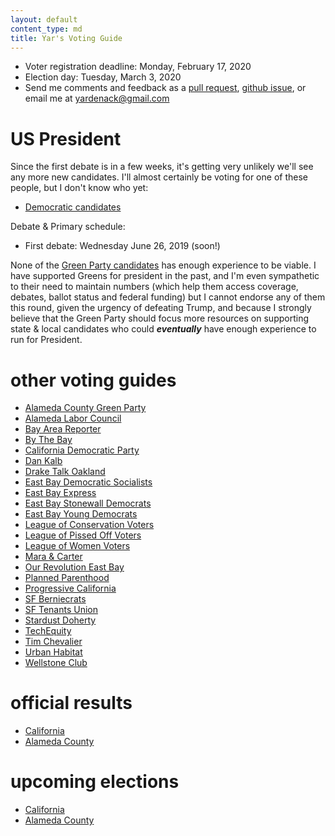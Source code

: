 ```yaml
---
layout: default
content_type: md
title: Yar's Voting Guide
---
```


* Voter registration deadline: Monday, February 17, 2020
* Election day: Tuesday, March 3, 2020
* Send me comments and feedback as a [pull request](https://github.com/yar-votes/yar-votes.github.io/pulls), [github issue](https://github.com/yar-votes/yar-votes.github.io/issues), or email me at [yardenack@gmail.com](mailto:yardenack@gmail.com)

# US President

Since the first debate is in a few weeks, it's getting very unlikely we'll see any more new candidates. I'll almost certainly be voting for one of these people, but I don't know who yet:
* [Democratic candidates](https://en.wikipedia.org/wiki/2020_Democratic_Party_presidential_primaries#Candidates)

Debate & Primary schedule:
* First debate: Wednesday June 26, 2019 (soon!)

None of the [Green Party candidates](https://en.wikipedia.org/wiki/2020_Green_Party_presidential_primaries#Candidates) has enough experience to be viable. I have supported Greens for president in the past, and I'm even sympathetic to their need to maintain numbers (which help them access coverage, debates, ballot status and federal funding) but I cannot endorse any of them this round, given the urgency of defeating Trump, and because I strongly believe that the Green Party should focus more resources on supporting state & local candidates who could ***eventually*** have enough experience to run for President.

# other voting guides

* [Alameda County Green Party](https://acgreens.wordpress.com/voter-guides/)
* [Alameda Labor Council](http://alamedalabor.org/2018/08/09/new-endorsements-for-the-alc/)
* [Bay Area Reporter](https://www.ebar.com/news/news//266598/bay_area_reporter_election_endorsements)
* [By The Bay](https://www.bythebay.cool/ballot-preview/)
* [California Democratic Party](https://www.cadem.org/vote/endorsements)
* [Dan Kalb](https://www.dankalb.net/dan-s-ballot-recommendations-nov-18)
* [Drake Talk Oakland](https://draketalkoakland.com/2018/08/23/towards-a-new-city-council-in-turbulent-times/)
* [East Bay Democratic Socialists](https://www.eastbaydsa.org/)
* [East Bay Express](https://www.eastbayexpress.com/oakland/our-november-2018-endorsement-guide/Content?oid=21443046&showFullText=true)
* [East Bay Stonewall Democrats](http://eastbaystonewalldemocrats.org/)
* [East Bay Young Democrats](https://www.ebyd.org/endorsements/)
* [League of Conservation Voters](http://www.ecovote.org/page/endorsements)
* [League of Pissed Off Voters](http://www.theleaguesf.org/voter_guides)
* [League of Women Voters](https://lwvc.org/vote/elections/ballot-recommendations)
* [Mara & Carter](https://docs.google.com/spreadsheets/d/11BPvzeIkJHUGY54rXlpltwqNjx3_gg6ENlwPh8tuosk/edit)
* [Our Revolution East Bay](https://www.facebook.com/OurRevolutionEastBay/photos/a.1882837791745440/2349240395105175/)
* [Planned Parenthood](http://www.ppactionca.org/local-info/mar-monte/voter-guide-2018.html)
* [Progressive California](http://politics.voxpublica.org/)
* [SF Berniecrats](http://www.sfberniecrats.com/november_2018_endorsements)
* [SF Tenants Union](https://www.sftu.org/endorsements/)
* [Stardust Doherty](http://stardustdoherty.org/wordpress/?p=9471)
* [TechEquity](https://techequitycollaborative.org/wp-content/uploads/2018/10/TechEquity-Voter-Guide-Election-2018.pdf)
* [Tim Chevalier](https://tim.dreamwidth.org/2051420.html)
* [Urban Habitat](https://urbanhabitat.org/urban-habitats-fall-2018-voter-guide)
* [Wellstone Club](http://wellstoneclub.org/current-endorsements/)

# official results

* [California](https://vote.sos.ca.gov/)
* [Alameda County](https://acgov.org/rovresults/235/index.htm)

# upcoming elections

* [California](https://www.sos.ca.gov/elections/upcoming-elections/)
* [Alameda County](https://www.acvote.org/election-information/elections)
